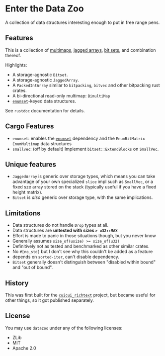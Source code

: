 # Enter the Data Zoo

A collection of data structures interesting enough to put in free range pens.

## Features

This is a collection of [multimaps], [jagged arrays], [bit sets],
and combination thereof.

Highlights:

- A storage-agnostic `Bitset`.
- A storage-agnostic `JaggedArray`.
- A `PackedIntArray` similar to `bitpacking`, `bitvec` and other bitpacking
  rust crates.
- A bi-directional read-only multimap: `BimultiMap`
- [`enumset`]-keyed data structures.

See `rustdoc` documentation for details.

## Cargo Features

- `enumset`: enables the [`enumset`] dependency and the `EnumBitMatrix`
  `EnumMultimap` data structures
- `smallvec`: (off by default) Implement `bitset::ExtendBlocks` on `SmallVec`.

## Unique features

- `JaggedArray` is generic over storage types, which means you can take
  advantage of your own specialized `slice` impl such as `SmallVec`, or a fixed
  sze array stored on the stack (typically useful if you have a fixed height matrix).
- `Bitset` is _also_ generic over storage type, with the same implications.

## Limitations

- Data structures do not handle `Drop` types at all.
- Data structures are **untested with sizes `> u32::MAX`**
- Effort is made to panic in those situations though, but you never know
- Generally assumes `size_of(usize) >= size_of(u32)`
- Definitively not as tested and benchmarked as other similar crates.
- No `#[no_std]` but I don't see why this couldn't be added as a feature
- depends on `sorted-iter`, can't disable dependency.
- `Bitset` generally doesn't distinguish between "disabled within bound" and
  "out of bound".

## History

This was first built for the [`cuicui_richtext`] project, but became useful for
other things, so it got published separately.


## License

You may use `datazoo` under any of the following licenses:

- ZLib
- MIT
- Apache 2.0

[`enumset`]: https://lib.rs/crates/enumset
[multimaps]: https://en.wikipedia.org/wiki/Multimap
[jagged arrays]: https://en.wikipedia.org/wiki/Jagged_array
[bit sets]: https://en.wikipedia.org/wiki/Bit_array
[`cuicui_richtext`]: https://github.com/nicopap/cuicui